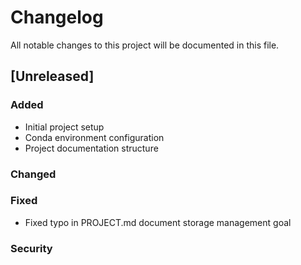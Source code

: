 # Changelog
All notable changes to this project will be documented in this file.

## [Unreleased]
### Added
- Initial project setup
- Conda environment configuration
- Project documentation structure

### Changed

### Fixed
- Fixed typo in PROJECT.md document storage management goal

### Security
